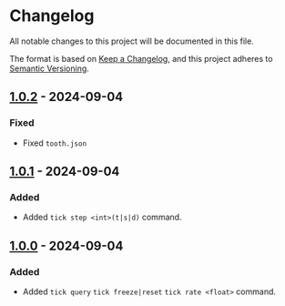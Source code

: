 # Changelog

All notable changes to this project will be documented in this file.

The format is based on [Keep a Changelog](https://keepachangelog.com/en/1.0.0/),
and this project adheres to [Semantic Versioning](https://semver.org/spec/v2.0.0.html).

## [1.0.2] - 2024-09-04

### Fixed

+ Fixed `tooth.json`

## [1.0.1] - 2024-09-04

### Added

+ Added `tick step <int>(t|s|d)` command.

## [1.0.0] - 2024-09-04

### Added

+ Added `tick query` `tick freeze|reset` `tick rate <float>` command.

[1.0.2]: https://github.com/odorajbotoj/TickCommand/compare/v1.0.1...v1.0.2
[1.0.1]: https://github.com/odorajbotoj/TickCommand/compare/v1.0.0...v1.0.1
[1.0.0]: https://github.com/odorajbotoj/TickCommand/releases/tag/v1.0.0
